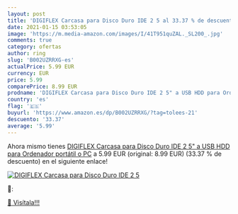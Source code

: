 ```yaml
---
layout: post
title: 'DIGIFLEX Carcasa para Disco Duro IDE 2 5 al 33.37 % de descuento'
date: 2021-01-15 03:53:05
image: 'https://m.media-amazon.com/images/I/41T951quZAL._SL200_.jpg'
comments: true
category: ofertas
author: ring
slug: 'B002UZRRXG-es'
actualPrice: 5.99 EUR
currency: EUR
price: 5.99
comparePrice: 8.99 EUR
prodname: 'DIGIFLEX Carcasa para Disco Duro IDE 2 5" a USB HDD para Ordenador portátil o PC'
country: 'es'
flag: '🇪🇸'
buyurl: 'https://www.amazon.es/dp/B002UZRRXG/?tag=tolees-21'
descuento: '33.37'
average: '5.99'
---
```


Ahora mismo tienes [DIGIFLEX Carcasa para Disco Duro IDE 2 5" a USB HDD para Ordenador portátil o PC](https://www.amazon.es/dp/B002UZRRXG/?tag=tolees-21) a 5.99 EUR (original: 8.99 EUR) (33.37 %  de descuento) en el siguiente enlace!

[![DIGIFLEX Carcasa para Disco Duro IDE 2 5](https://m.media-amazon.com/images/I/41T951quZAL._SL200_.jpg)](https://www.amazon.es/dp/B002UZRRXG/?tag=tolees-21)

🔎:


[🛒 Visítala!!!](https://www.amazon.es/dp/B002UZRRXG/?tag=tolees-21)
